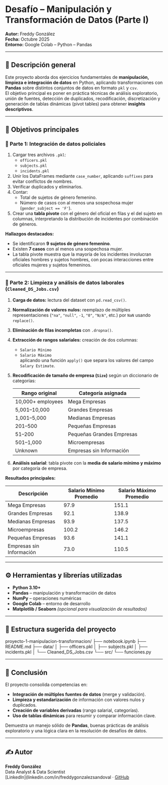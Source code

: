 # Desafío – Manipulación y Transformación de Datos (Parte I)

**Autor:** Freddy González  
**Fecha:** Octubre 2025  
**Entorno:** Google Colab – Python – Pandas

---

## 🧠 Descripción general

Este proyecto aborda dos ejercicios fundamentales de **manipulación, limpieza e integración de datos** en Python, aplicando transformaciones con **Pandas** sobre distintos conjuntos de datos en formato `pkl` y `csv`.  
El objetivo principal es poner en práctica técnicas de análisis exploratorio, unión de fuentes, detección de duplicados, recodificación, discretización y generación de tablas dinámicas (pivot tables) para obtener **insights descriptivos**.

---

## 🎯 Objetivos principales

### 🔹 Parte 1: Integración de datos policiales
1. Cargar tres archivos `.pkl`:  
   - `officers.pkl`  
   - `subjects.pkl`  
   - `incidents.pkl`
2. Unir los DataFrames mediante `case_number`, aplicando `suffixes` para evitar conflictos de nombres.  
3. Verificar duplicados y eliminarlos.  
4. Contar:
   - Total de sujetos de género femenino.  
   - Número de casos con al menos una sospechosa mujer (`gender_subject == 'F'`).  
5. Crear una **tabla pivote** con el género del oficial en filas y el del sujeto en columnas, interpretando la distribución de incidentes por combinación de géneros.

**Hallazgos destacados:**  
- Se identificaron **9 sujetos de género femenino**.  
- Existen **7 casos** con al menos una sospechosa mujer.  
- La tabla pivote muestra que la mayoría de los incidentes involucran oficiales hombres y sujetos hombres, con pocas interacciones entre oficiales mujeres y sujetos femeninos.

---

### 🔹 Parte 2: Limpieza y análisis de datos laborales (`Cleaned_DS_Jobs.csv`)

1. **Carga de datos:** lectura del dataset con `pd.read_csv()`.  
2. **Normalización de valores nulos:** reemplazo de múltiples representaciones (`"na"`, `"null"`, `-1`, `"0"`, `"N/A"`, etc.) por `NaN` usando `replace()`.  
3. **Eliminación de filas incompletas** con `.dropna()`.  
4. **Extracción de rangos salariales:** creación de dos columnas:
   - `Salario Mínimo`  
   - `Salario Máximo`  
   aplicando una función `apply()` que separa los valores del campo `Salary Estimate`.  
5. **Recodificación de tamaño de empresa (`Size`)** según un diccionario de categorías:

   | Rango original | Categoría asignada |
   |----------------|-------------------|
   | 10,000+ employees | Mega Empresas |
   | 5,001–10,000 | Grandes Empresas |
   | 1,001–5,000 | Medianas Empresas |
   | 201–500 | Pequeñas Empresas |
   | 51–200 | Pequeñas Grandes Empresas |
   | 501–1,000 | Microempresas |
   | Unknown | Empresas sin Información |

6. **Análisis salarial**: tabla pivote con la **media de salario mínimo y máximo** por categoría de empresa.

**Resultados principales:**

| Descripción | Salario Mínimo Promedio | Salario Máximo Promedio |
|--------------|--------------------------|--------------------------|
| Mega Empresas | 97.9 | 151.1 |
| Grandes Empresas | 92.1 | 138.9 |
| Medianas Empresas | 93.9 | 137.5 |
| Microempresas | 100.2 | 146.2 |
| Pequeñas Empresas | 93.6 | 141.1 |
| Empresas sin Información | 73.0 | 110.5 |

---

## ⚙️ Herramientas y librerías utilizadas
- **Python 3.10+**
- **Pandas** – manipulación y transformación de datos
- **NumPy** – operaciones numéricas
- **Google Colab** – entorno de desarrollo
- **Matplotlib / Seaborn** *(opcional para visualización de resultados)*

---

## 📁 Estructura sugerida del proyecto

proyecto-1-manipulacion-transformacion/
├── notebook.ipynb
├── README.md
├── data/
│ ├── officers.pkl
│ ├── subjects.pkl
│ ├── incidents.pkl
│ └── Cleaned_DS_Jobs.csv
└── src/
└── funciones.py


---

## 💬 Conclusión

El proyecto consolida competencias en:
- **Integración de múltiples fuentes de datos** (merge y validación).  
- **Limpieza y estandarización** de información con valores nulos y duplicados.  
- **Creación de variables derivadas** (rango salarial, categorías).  
- **Uso de tablas dinámicas** para resumir y comparar información clave.  

Demuestra un manejo sólido de **Pandas**, buenas prácticas de análisis exploratorio y una lógica clara en la resolución de desafíos de datos.

---

## ✍️ Autor
**Freddy González**  
Data Analyst & Data Scientist  
[LinkedIn](linkedin.com/in/freddygonzalezsandoval · [GitHub](https://github.com/fredusho/data-science-portfolio)

